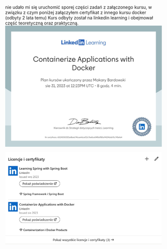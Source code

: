 nie udało mi się uruchomić sporej części zadań z załączonego kursu, w związku z czym poniżej załączyłem certyfikat z innego kursu docker (odbyty 2 lata temu)
Kurs odbyty został na linkedin learning i obejmował część teoretyczną oraz praktyczną.
![Screenshot1](images/screen1.png)

![Screenshot2](images/screen2.png)

